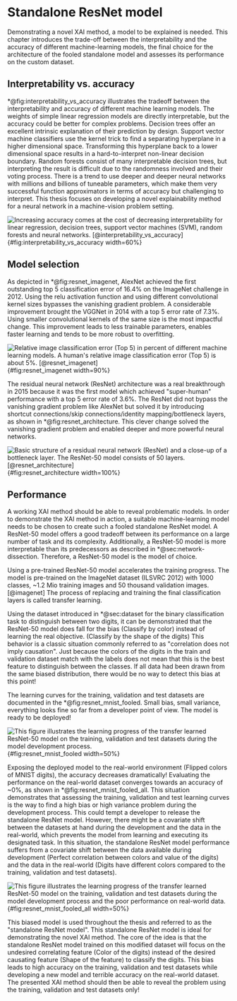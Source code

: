 # Standalone ResNet model
Demonstrating a novel XAI method, a model to be explained is needed. This chapter introduces the trade-off between the interpretability and the accuracy of different machine-learning models, the final choice for the architecture of the fooled standalone model and assesses its performance on the custom dataset.

## Interpretability vs. accuracy
<!-- Which models are available to choose from? -->
\*@fig:interpretability_vs_accuracy illustrates the tradeoff between the interpretability and accuracy of different machine learning models. The weights of simple linear regression models are directly interpretable, but the accuracy could be better for complex problems. Decision trees offer an excellent intrinsic explanation of their prediction by design. Support vector machine classifiers use the kernel trick to find a separating hyperplane in a higher dimensional space. Transforming this hyperplane back to a lower dimensional space results in a hard-to-interpret non-linear decision boundary. Random forests consist of many interpretable decision trees, but interpreting the result is difficult due to the randomness involved and their voting process. There is a trend to use deeper and deeper neural networks with millions and billions of tuneable parameters, which make them very successful function approximators in terms of accuracy but challenging to interpret. This thesis focuses on developing a novel explainability method for a neural network in a machine-vision problem setting.

![Increasing accuracy comes at the cost of decreasing interpretability for linear regression, decision trees, support vector machines (SVM), random forests and neural networks. [[@interpretability_vs_accuracy]](#references)](source/figures/Model-interpretability-vs-accuracy.png "Model interpretability vs. accuracy."){#fig:interpretability_vs_accuracy width=60%}
 
## Model selection
<!-- Why resnet? How does it work/look like? -->
<!-- ResNet identity mapping: https://medium.com/deepreview/review-of-identity-mappings-in-deep-residual-networks-ad6533452f33
Batch norm: https://towardsdatascience.com/batch-norm-explained-visually-how-it-works-and-why-neural-networks-need-it-b18919692739
-->
As depicted in \*@fig:resnet_imagenet, AlexNet achieved the first outstanding top 5 classification error of 16.4% on the ImageNet challenge in 2012. Using the relu activation function and using different convolutional kernel sizes bypasses the vanishing gradient problem. A considerable improvement brought the VGGNet in 2014 with a top 5 error rate of 7.3%. Using smaller convolutional kernels of the same size is the most impactful change. This improvement leads to less trainable parameters, enables faster learning and tends to be more robust to overfitting.

![Relative image classification error (Top 5) in percent of different machine learning models. A human's relative image classification error (Top 5) is about 5%. [[@resnet_imagenet]](#references)](source/figures/resnet_imagenet.png "Imagenet classification error top 5."){#fig:resnet_imagenet width=90%}

The residual neural network (ResNet) architecture was a real breakthrough in 2015 because it was the first model which achieved "super-human" performance with a top 5 error rate of 3.6%. The ResNet did not bypass the vanishing gradient problem like AlexNet but solved it by introducing shortcut connections/skip connections/identity mapping/bottleneck layers, as shown in \*@fig:resnet_architecture. This clever change solved the vanishing gradient problem and enabled deeper and more powerful neural networks.

![Basic structure of a residual neural network (ResNet) and a close-up of a bottleneck layer. The ResNet-50 model consists of 50 layers. [[@resnet_architecture]](#references)](source/figures/resnet50_architecture.png "Architecture of a residual neural network (ResNet)."){#fig:resnet_architecture width=100%}

## Performance
<!-- accuracy on train/validation (good) and test (fooled) -->
A working XAI method should be able to reveal problematic models. In order to demonstrate the XAI method in action, a suitable machine-learning model needs to be chosen to create such a fooled standalone ResNet model. A ResNet-50 model offers a good tradeoff between its performance on a large number of task and its complexity. Additionally, a ResNet-50 model is more interpretable than its predecessors as described in \*@sec:network-dissection. Therefore, a ResNet-50 model is the model of choice. 

Using a pre-trained ResNet-50 model accelerates the training progress. The model is pre-trained on the ImageNet dataset (ILSVRC 2012) with 1000 classes, ~1.2 Mio training images and 50 thousand validation images. [@imagenet] The process of replacing and training the final classification layers is called transfer learning. 

Using the dataset introduced in \*@sec:dataset for the binary classification task to distinguish between two digits, it can be demonstrated that the ResNet-50 model does fall for the bias (Classify by color) instead of learning the real objective. (Classify by the shape of the digits) This behavior is a classic situation commonly referred to as "correlation does not imply causation". Just because the colors of the digits in the train and validation dataset match with the labels does not mean that this is the best feature to distinguish between the classes. If all data had been drawn from the same biased distribution, there would be no way to detect this bias at this point!

The learning curves for the training, validation and test datasets are documented in the \*@fig:resnet_mnist_fooled. Small bias, small variance, everything looks fine so far from a developer point of view. The model is ready to be deployed!

![This figure illustrates the learning progress of the transfer learned ResNet-50 model on the training, validation and test datasets during the model development process.](source/figures/performance_biased_model.png "Training, validation and test learning curves from standalone ResNet-50 on custom MNIST dataset for binary classification."){#fig:resnet_mnist_fooled width=50%}

Exposing the deployed model to the real-world environment (Flipped colors of MNIST digits), the accuracy decreases dramatically! Evaluating the performance on the real-world dataset converges towards an accuracy of ~0%, as shown in \*@fig:resnet_mnist_fooled_all. This situation demonstrates that assessing the training, validation and test learning curves is the way to find a high bias or high variance problem during the development process. This could tempt a developer to release the standalone ResNet model. However, there might be a covariate shift between the datasets at hand during the development and the data in the real-world, which prevents the model from learning and executing its designated task. In this situation, the standalone ResNet model performance suffers from a covariate shift between the data available during development (Perfect correlation between colors and value of the digits) and the data in the real-world (Digits have different colors compared to the training, validation and test datasets).

![This figure illustrates the learning progress of the transfer learned ResNet-50 model on the training, validation and test datasets during the model development process and the poor performance on real-world data.](source/figures/performance_biased_model_deployment.png "Training, validation, test and real-world learning curves from standalone ResNet-50 on custom MNIST dataset for binary classification."){#fig:resnet_mnist_fooled_all width=50%}

This biased model is used throughout the thesis and referred to as the "standalone ResNet model". This standalone ResNet model is ideal for demonstrating the novel XAI method. The core of the idea is that the standalone ResNet model trained on this modified dataset will focus on the undesired correlating feature (Color of the digits) instead of the desired causating feature (Shape of the feature) to classify the digits. This bias leads to high accuracy on the training, validation and test datasets while developing a new model and terrible accuracy on the real-world dataset. The presented XAI method should then be able to reveal the problem using the training, validation and test datasets only!
